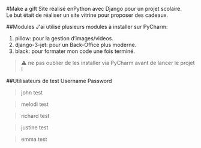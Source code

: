 #Make a gift
Site réalisé enPython avec Django pour un projet scolaire.<br>
Le but était de réaliser un site vitrine pour proposer des cadeaux.

##Modules
J'ai utilisé plusieurs modules à installer sur PyCharm:
1. pillow: pour la gestion d’images/videos.
2. django-3-jet: pour un Back-Office plus moderne.
3. black: pour formater mon code une fois terminé.

> ⚠️ ne pas oublier de les installer via PyCharm avant de lancer le projet !

##Utilisateurs de test
Username Password
>john test

>melodi test

>richard test

>justine test

>emma test

